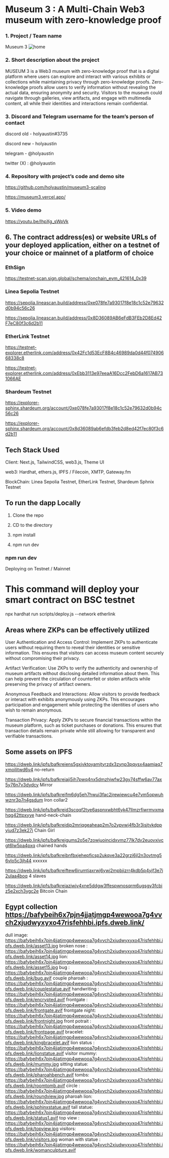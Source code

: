 # Museum 3 : A Multi-Chain Web3 museum with zero-knowledge proof

### 1. Project / Team name

Museum 3
![home](./bannerblack.png)

### 2. Short description about the project

MUSEUM 3 is a Web3 museum with zero-knowledge proof that is a digital platform where users can explore and interact with various exhibits or collections while maintaining privacy through zero-knowledge proofs. Zero-knowledge proofs allow users to verify information without revealing the actual data, ensuring anonymity and security. Visitors to the museum could navigate through galleries, view artifacts, and engage with multimedia content, all while their identities and interactions remain confidential.

### 3. Discord and Telegram username for the team’s person of contact

discord old - holyaustin#3735

discord new - holyaustin

telegram - @holyaustin

twitter (X) : @holyaustin

### 4. Repository with project’s code and demo site

<https://github.com/holyaustin/museum3-scaling>

<https://museum3.vercel.app/>

### 5. Video demo

<https://youtu.be/IhpXg_sWpVk>

## 6. The contract address(es) or website URLs of your deployed application, either on a testnet of your choice or mainnet of a platform of choice

### EthSign
<https://testnet-scan.sign.global/schema/onchain_evm_421614_0x39>

### Linea Sepolia Testnet

<https://sepolia.lineascan.build/address/0xe078fe7a93017f8e18c1c52e79632d0b94c56c26>

<https://sepolia.lineascan.build/address/0x8D36089AB6eFdB3FEb2D8Ed42F7eC80f3c6d2b11>

### EtherLink Testnet

<https://testnet-explorer.etherlink.com/address/0x42Fc1d53EcF8B4c46989da0d44f07490668338c8> 

<https://testnet-explorer.etherlink.com/address/0xEbb3113e97eeaA16Dcc2FebD6a1617AB731066AE>

### Shardeum Testnet

<https://explorer-sphinx.shardeum.org/account/0xe078fe7a93017f8e18c1c52e79632d0b94c56c26>

<https://explorer-sphinx.shardeum.org/account/0x8d36089ab6efdb3feb2d8ed42f7ec80f3c6d2b11>

## Tech Stack Used

Client: Next.js, TailwindCSS, web3.js, Theme UI

web3:  Hardhat, ethers.js, IPFS / Filecoin, XMTP, Gateway.fm

BlockChain: Linea Sepolia Testnet, EtherLink Testnet, Shardeum Sphnix Testnet

## To run the dapp Locally

1. Clone the repo

2. CD to the directory

3. npm install

4. npm run dev

### npm run dev

Deploying on Testnet / Mainnet

# This command will deploy your smart contract on BSC testnet

  npx hardhat run scripts/deploy.js --network etherlink

## Areas where ZKPs can be effectively utilized

User Authentication and Access Control: Implement ZKPs to authenticate users without requiring them to reveal their identities or sensitive information. This ensures that visitors can access museum content securely without compromising their privacy.

Artifact Verification: Use ZKPs to verify the authenticity and ownership of museum artifacts without disclosing detailed information about them. This can help prevent the circulation of counterfeit or stolen artifacts while preserving the privacy of artifact owners.

Anonymous Feedback and Interactions: Allow visitors to provide feedback or interact with exhibits anonymously using ZKPs. This encourages participation and engagement while protecting the identities of users who wish to remain anonymous.

Transaction Privacy: Apply ZKPs to secure financial transactions within the museum platform, such as ticket purchases or donations. This ensures that transaction details remain private while still allowing for transparent and verifiable transactions.

## Some assets on IPFS

<https://dweb.link/ipfs/bafkreiens5gxjvktoyamjtyrzdx3zynp3pqysx4aamjaq7xmoilitwd6v4>   no-return

<https://dweb.link/ipfs/bafkreiaji5ih7pwq4nx5dmzhjwfw23gy74sffw6av77ax5y76n7v3dydcy>    Mirror

<https://dweb.link/ipfs/bafkreifm6dg5eh7hwui3fac2jrewiewcu4e7vm5opwuhwznr3p7n4gsdum>    Iron collar2

<https://dweb.link/ipfs/bafkreid3scqqf2tye6aspnxwbht6yk47llmzrfiwrmvxmahqg42ttpxyye>    hand-neck-chain

<https://dweb.link/ipfs/bafkreidjp2mriqgeaheap2m7o2ypvwj4fb3r3isjtvkdppyiud7z3ek27i>    Chain Girl

<https://dweb.link/ipfs/bafkreigums2o5e7zowjuoincidxvmz77lk7dv2euovxivcgt6lw5pa4pxq>    chained hands

<https://dweb.link/ipfs/bafkreibnfbxjehepfjcsp2ukqve3a22grzi6jl2n3ovtmg56vlo5c3jh44>    xxxxxx

<https://dweb.link/ipfs/bafkreiftew6irumtjaxrwj6ywj2mpbjizrr4kdb5p4yjf3e7i2ulaa4boq>    4 slaves

<https://dweb.link/ipfs/bafkreiazjwjv4xne5ddgw3ffespwnosqrm6ugsgy3fcbiz5e2xch3ygc2e>    Bitcoin Chain

## Egypt collection <https://bafybeih6x7pjn4jjatjmgp4wewooa7g4vvch2xjudwyxyxo47risfehhbi.ipfs.dweb.link/>

dull image: <https://bafybeih6x7pjn4jjatjmgp4wewooa7g4vvch2xjudwyxyxo47risfehhbi.ipfs.dweb.link/asset13.jpg>
broken nose : <https://bafybeih6x7pjn4jjatjmgp4wewooa7g4vvch2xjudwyxyxo47risfehhbi.ipfs.dweb.link/asset14.jpg>
lion: <https://bafybeih6x7pjn4jjatjmgp4wewooa7g4vvch2xjudwyxyxo47risfehhbi.ipfs.dweb.link/asset15.jpg>
bug : <https://bafybeih6x7pjn4jjatjmgp4wewooa7g4vvch2xjudwyxyxo47risfehhbi.ipfs.dweb.link/bug.avif>
couple pharoah : <https://bafybeih6x7pjn4jjatjmgp4wewooa7g4vvch2xjudwyxyxo47risfehhbi.ipfs.dweb.link/couplestatue.avif>
handwriting : <https://bafybeih6x7pjn4jjatjmgp4wewooa7g4vvch2xjudwyxyxo47risfehhbi.ipfs.dweb.link/encrypted.avif>
frontgate : <https://bafybeih6x7pjn4jjatjmgp4wewooa7g4vvch2xjudwyxyxo47risfehhbi.ipfs.dweb.link/frontgate.avif>
frontgate night: <https://bafybeih6x7pjn4jjatjmgp4wewooa7g4vvch2xjudwyxyxo47risfehhbi.ipfs.dweb.link/frontnight.jpg>
front potrait : <https://bafybeih6x7pjn4jjatjmgp4wewooa7g4vvch2xjudwyxyxo47risfehhbi.ipfs.dweb.link/frontpage.avif>
bracelet: <https://bafybeih6x7pjn4jjatjmgp4wewooa7g4vvch2xjudwyxyxo47risfehhbi.ipfs.dweb.link/kingbracelet.avif>
lion status : <https://bafybeih6x7pjn4jjatjmgp4wewooa7g4vvch2xjudwyxyxo47risfehhbi.ipfs.dweb.link/lionstatue.avif>
visitor mummy: <https://bafybeih6x7pjn4jjatjmgp4wewooa7g4vvch2xjudwyxyxo47risfehhbi.ipfs.dweb.link/mummy.jpg>
sitting statue: <https://bafybeih6x7pjn4jjatjmgp4wewooa7g4vvch2xjudwyxyxo47risfehhbi.ipfs.dweb.link/pharoahbench.avif>
tombs: <https://bafybeih6x7pjn4jjatjmgp4wewooa7g4vvch2xjudwyxyxo47risfehhbi.ipfs.dweb.link/roomtomb.avif>
circle : <https://bafybeih6x7pjn4jjatjmgp4wewooa7g4vvch2xjudwyxyxo47risfehhbi.ipfs.dweb.link/roundview.jpg>
pharoah lion: <https://bafybeih6x7pjn4jjatjmgp4wewooa7g4vvch2xjudwyxyxo47risfehhbi.ipfs.dweb.link/sphinxstatue.avif>
tall statue: <https://bafybeih6x7pjn4jjatjmgp4wewooa7g4vvch2xjudwyxyxo47risfehhbi.ipfs.dweb.link/status1.avif>
top view : <https://bafybeih6x7pjn4jjatjmgp4wewooa7g4vvch2xjudwyxyxo47risfehhbi.ipfs.dweb.link/topview.jpg>
visitors: <https://bafybeih6x7pjn4jjatjmgp4wewooa7g4vvch2xjudwyxyxo47risfehhbi.ipfs.dweb.link/visitors.jpg>
woman with statue : <https://bafybeih6x7pjn4jjatjmgp4wewooa7g4vvch2xjudwyxyxo47risfehhbi.ipfs.dweb.link/womanculpture.avif>
